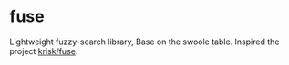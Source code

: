 # fuse

Lightweight fuzzy-search library, Base on the swoole table. Inspired the project [krisk/fuse](https://github.com/krisk/fuse).
